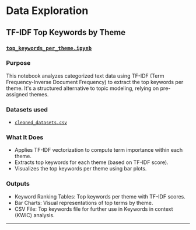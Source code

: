 # Data Exploration

## TF-IDF Top Keywords by Theme

### [`top_keywords_per_theme.ipynb`](top_keywords_per_theme.ipynb)

### Purpose

This notebook analyzes categorized text data using TF-IDF (Term
Frequency-Inverse Document Frequency) to extract the top keywords per theme.
It's a structured alternative to topic modeling, relying on pre-assigned
themes.

### Datasets used

* [`cleaned_datasets.csv`](../1_datasets/processed_data/cleaned_datasets.csv)

### What It Does

* Applies TF-IDF vectorization to compute term importance within each theme.
* Extracts top keywords for each theme (based on TF-IDF score).
* Visualizes the top keywords per theme using bar plots.

### Outputs

* Keyword Ranking Tables: Top keywords per theme with TF-IDF scores.
* Bar Charts: Visual representations of top terms by theme.
* CSV File: Top keywords file for further use in Keywords in context (KWIC) analysis.

---
